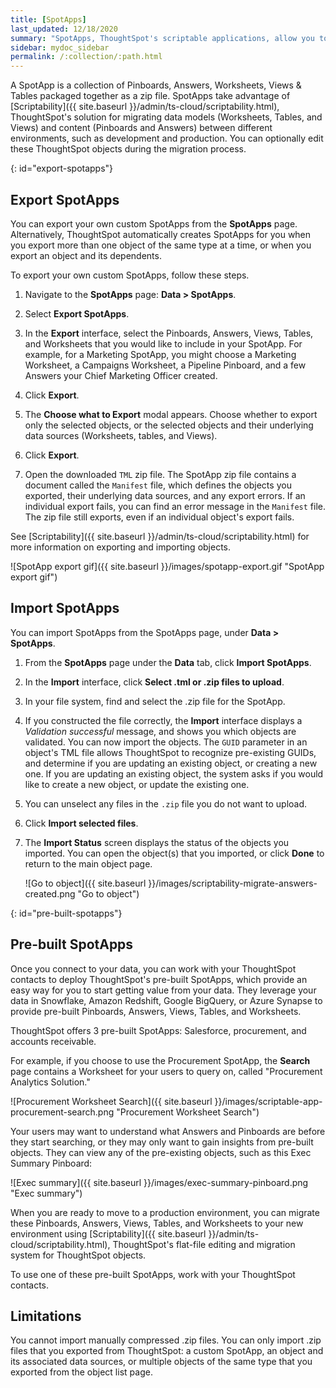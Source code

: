 ```yaml
---
title: [SpotApps]
last_updated: 12/18/2020
summary: "SpotApps, ThoughtSpot's scriptable applications, allow you to migrate multiple objects to and from clusters."
sidebar: mydoc_sidebar
permalink: /:collection/:path.html
---
```


A SpotApp is a collection of Pinboards, Answers, Worksheets, Views & Tables packaged together as a zip file. SpotApps take advantage of [Scriptability]({{ site.baseurl }}/admin/ts-cloud/scriptability.html), ThoughtSpot's solution for migrating data models (Worksheets, Tables, and Views) and content (Pinboards and Answers) between different environments, such as development and production. You can optionally edit these ThoughtSpot objects during the migration process.

{: id="export-spotapps"}
## Export SpotApps
You can export your own custom SpotApps from the **SpotApps** page. Alternatively, ThoughtSpot automatically creates SpotApps for you when you export more than one object of the same type at a time, or when you export an object and its dependents.

To export your own custom SpotApps, follow these steps.

1. Navigate to the **SpotApps** page: **Data > SpotApps**.

2. Select **Export SpotApps**.

3. In the **Export** interface, select the Pinboards, Answers, Views, Tables, and Worksheets that you would like to include in your SpotApp. For example, for a Marketing SpotApp, you might choose a Marketing Worksheet, a Campaigns Worksheet, a Pipeline Pinboard, and a few Answers your Chief Marketing Officer created.

4. Click **Export**.

5. The **Choose what to Export** modal appears. Choose whether to export only the selected objects, or the selected objects and their underlying data sources (Worksheets, tables, and Views).

6. Click **Export**.

7. Open the downloaded `TML` zip file. The SpotApp zip file contains a document called the `Manifest` file, which defines the objects you exported, their underlying data sources, and any export errors. If an individual export fails, you can find an error message in the `Manifest` file. The zip file still exports, even if an individual object's export fails.

See [Scriptability]({{ site.baseurl }}/admin/ts-cloud/scriptability.html) for more information on exporting and importing objects.

![SpotApp export gif]({{ site.baseurl }}/images/spotapp-export.gif "SpotApp export gif")

## Import SpotApps
You can import SpotApps from the SpotApps page, under **Data > SpotApps**.

1. From the **SpotApps** page under the **Data** tab, click **Import SpotApps**.

2. In the **Import** interface, click **Select .tml or .zip files to upload**.

6. In your file system, find and select the .zip file for the SpotApp.

8. If you constructed the file correctly, the **Import** interface displays a *Validation successful* message, and shows you which objects are validated. You can now import the objects. The <code>GUID</code> parameter in an object's TML file allows ThoughtSpot to recognize pre-existing GUIDs, and determine if you are updating an existing object, or creating a new one. If you are updating an existing object, the system asks if you would like to create a new object, or update the existing one.

9. You can unselect any files in the `.zip` file you do not want to upload.

10. Click **Import selected files**.

11. The **Import Status** screen displays the status of the objects you imported. You can open the object(s) that you imported, or click **Done** to return to the main object page.

    ![Go to object]({{ site.baseurl }}/images/scriptability-migrate-answers-created.png "Go to object")

{: id="pre-built-spotapps"}
## Pre-built SpotApps
Once you connect to your data, you can work with your ThoughtSpot contacts to deploy ThoughtSpot's pre-built SpotApps, which provide an easy way for you to start getting value from your data. They leverage your data in Snowflake, Amazon Redshift, Google BigQuery, or Azure Synapse to provide pre-built Pinboards, Answers, Views, Tables, and Worksheets.

ThoughtSpot offers 3 pre-built SpotApps: Salesforce, procurement, and accounts receivable.

For example, if you choose to use the Procurement SpotApp, the **Search** page contains a Worksheet for your users to query on, called "Procurement Analytics Solution."

![Procurement Worksheet Search]({{ site.baseurl }}/images/scriptable-app-procurement-search.png "Procurement Worksheet Search")

Your users may want to understand what Answers and Pinboards are before they start searching, or they may only want to gain insights from pre-built objects. They can view any of the pre-existing objects, such as this Exec Summary Pinboard:

![Exec summary]({{ site.baseurl }}/images/exec-summary-pinboard.png "Exec summary")

When you are ready to move to a production environment, you can migrate these Pinboards, Answers, Views, Tables, and Worksheets to your new environment using [Scriptability]({{ site.baseurl }}/admin/ts-cloud/scriptability.html), ThoughtSpot's flat-file editing and migration system for ThoughtSpot objects.

To use one of these pre-built SpotApps, work with your ThoughtSpot contacts.

## Limitations
You cannot import manually compressed .zip files. You can only import .zip files that you exported from ThoughtSpot: a custom SpotApp, an object and its associated data sources, or multiple objects of the same type that you exported from the object list page.
